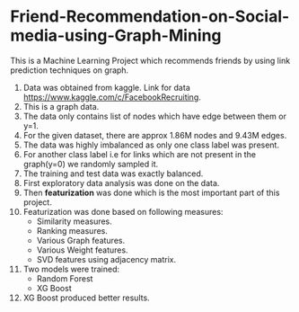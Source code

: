 # Friend-Recommendation-on-Social-media-using-Graph-Mining

This is a Machine Learning Project which recommends  friends by using link prediction techniques on graph.

1. Data was obtained from kaggle. Link for data https://www.kaggle.com/c/FacebookRecruiting.
2. This is a graph data.
3. The data only contains list of nodes which have edge between them or y=1.
4. For the given dataset, there are approx 1.86M nodes and 9.43M edges.
5. The data was highly imbalanced as only one class label was present.
6. For another class label i.e for links which are not present in the graph(y=0) we randomly sampled it.
7. The training and test data was exactly balanced.
8. First exploratory data analysis was done on the data.
9. Then **featurization** was done which is the most important part of this project.
10. Featurization was done based on following measures:
      - Similarity measures.
      - Ranking measures.
      - Various Graph features.
      - Various Weight features.
      - SVD features using adjacency matrix.
11. Two models were trained: 
      - Random Forest
      - XG Boost
12. XG Boost produced better results.
